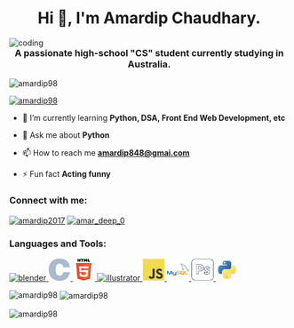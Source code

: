 <h1 align="center">Hi 👋, I'm Amardip Chaudhary.</h1>

<img align="right" alt="coding" width="1000" src="[https://camo.githubusercontent.com/fa73289736064aba480d0708da37d7aa183a8c3e2bcc2f58c54285a3bbbeecc1/68747470733a2f2f7777772e61616c7068612e6e65742f77702d636f6e74656e742f75706c6f6164732f323032302f31322f66756c6c2d737461636b2d646576656c6f706d656e742e676966](https://imgs.search.brave.com/n73V9dH7YZKP3EhPIwwbpUk8rcjevxgtd_E4_WCan_8/rs:fit:500:0:1:0/g:ce/aHR0cHM6Ly9pLnBp/bmltZy5jb20vb3Jp/Z2luYWxzLzFlLzM5/L2Y3LzFlMzlmN2Qy/MzBiMGVhNWI3YTg4/YzQ1NWMwZGE3Yjdh/LmpwZw)">


<h3 align="center">A passionate high-school "CS" student currently studying in Australia.</h3>

<p align="left"> <img src="https://komarev.com/ghpvc/?username=amardip98&label=Profile%20views&color=0e75b6&style=flat" alt="amardip98" /> </p>

<p align="left"> <a href="https://github.com/ryo-ma/github-profile-trophy"><img src="https://github-profile-trophy.vercel.app/?username=amardip98" alt="amardip98" /></a> </p>

- 🌱 I’m currently learning **Python, DSA, Front End Web Development, etc**

- 💬 Ask me about **Python**

- 📫 How to reach me **amardip848@gmai.com**

- ⚡ Fun fact **Acting funny**

<h3 align="left">Connect with me:</h3>
<p align="left">
<a href="https://fb.com/amardip2017" target="blank"><img align="center" src="https://raw.githubusercontent.com/rahuldkjain/github-profile-readme-generator/master/src/images/icons/Social/facebook.svg" alt="amardip2017" height="30" width="40" /></a>
<a href="https://instagram.com/amar_deep_0" target="blank"><img align="center" src="https://raw.githubusercontent.com/rahuldkjain/github-profile-readme-generator/master/src/images/icons/Social/instagram.svg" alt="amar_deep_0" height="30" width="40" /></a>
</p>

<h3 align="left">Languages and Tools:</h3>
<p align="left"> <a href="https://www.blender.org/" target="_blank" rel="noreferrer"> <img src="https://download.blender.org/branding/community/blender_community_badge_white.svg" alt="blender" width="40" height="40"/> </a> <a href="https://www.cprogramming.com/" target="_blank" rel="noreferrer"> <img src="https://raw.githubusercontent.com/devicons/devicon/master/icons/c/c-original.svg" alt="c" width="40" height="40"/> </a> <a href="https://www.w3.org/html/" target="_blank" rel="noreferrer"> <img src="https://raw.githubusercontent.com/devicons/devicon/master/icons/html5/html5-original-wordmark.svg" alt="html5" width="40" height="40"/> </a> <a href="https://www.adobe.com/in/products/illustrator.html" target="_blank" rel="noreferrer"> <img src="https://www.vectorlogo.zone/logos/adobe_illustrator/adobe_illustrator-icon.svg" alt="illustrator" width="40" height="40"/> </a> <a href="https://developer.mozilla.org/en-US/docs/Web/JavaScript" target="_blank" rel="noreferrer"> <img src="https://raw.githubusercontent.com/devicons/devicon/master/icons/javascript/javascript-original.svg" alt="javascript" width="40" height="40"/> </a> <a href="https://www.mysql.com/" target="_blank" rel="noreferrer"> <img src="https://raw.githubusercontent.com/devicons/devicon/master/icons/mysql/mysql-original-wordmark.svg" alt="mysql" width="40" height="40"/> </a> <a href="https://www.photoshop.com/en" target="_blank" rel="noreferrer"> <img src="https://raw.githubusercontent.com/devicons/devicon/master/icons/photoshop/photoshop-line.svg" alt="photoshop" width="40" height="40"/> </a> <a href="https://www.python.org" target="_blank" rel="noreferrer"> <img src="https://raw.githubusercontent.com/devicons/devicon/master/icons/python/python-original.svg" alt="python" width="40" height="40"/> </a> </p>

<p><img align="left" src="https://github-readme-stats.vercel.app/api/top-langs?username=amardip98&show_icons=true&locale=en&layout=compact" alt="amardip98" /></p>

<p>&nbsp;<img align="center" src="https://github-readme-stats.vercel.app/api?username=amardip98&show_icons=true&locale=en" alt="amardip98" /></p>

<p><img align="center" src="https://github-readme-streak-stats.herokuapp.com/?user=amardip98&" alt="amardip98" /></p>
